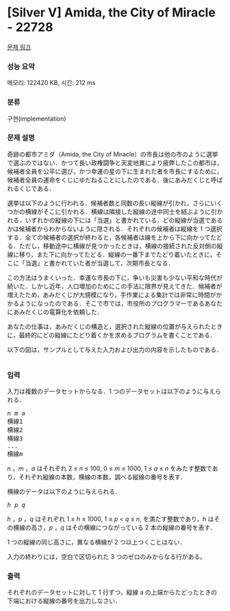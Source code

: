 # [Silver V] Amida, the City of Miracle - 22728 

[문제 링크](https://www.acmicpc.net/problem/22728) 

### 성능 요약

메모리: 122420 KB, 시간: 212 ms

### 분류

구현(implementation)

### 문제 설명

<p>奇跡の都市アミダ（Amida, the City of Miracle）の市長は他の市のように選挙で選ぶのではない．かつて長い政権闘争と天変地異により疲弊したこの都市は，候補者全員を公平に選び，かつ幸運の星の下に生まれた者を市長にするために，候補者全員の運命をくじにゆだねることにしたのである．後にあみだくじと呼ばれるくじである．</p>

<p>選挙は以下のように行われる．候補者数と同数の長い縦線が引かれ，さらにいくつかの横線がそこに引かれる．横線は隣接した縦線の途中同士を結ぶように引かれる．いずれかの縦線の下には「当選」と書かれている．どの縦線が当選であるかは候補者からわからないように隠される．それぞれの候補者は縦線を 1 つ選択する．全ての候補者の選択が終わると，各候補者は線を上から下に向かってたどる．ただし，移動途中に横線が見つかったときは，横線の接続された反対側の縦線に移り，また下に向かってたどる．縦線の一番下までたどり着いたときに，そこに「当選」と書かれていた者が当選して，次期市長となる．</p>

<p>この方法はうまくいった．幸運な市長の下に，争いも災害も少ない平和な時代が続いた．しかし近年，人口増加のためにこの手法に限界が見えてきた．候補者が増えたため，あみだくじが大規模になり，手作業による集計では非常に時間がかかるようになったのである．そこで市では，市役所のプログラマーであるあなたにあみだくじの電算化を依頼した．</p>

<p>あなたの仕事は，あみだくじの構造と，選択された縦線の位置が与えられたときに，最終的にどの縦線にたどり着くかを求めるプログラムを書くことである．</p>

<p>以下の図は，サンプルとして与えた入力および出力の内容を示したものである．</p>

<p style="text-align: center;"><img alt="" src=""></p>

### 입력 

 <p>入力は複数のデータセットからなる．1 つのデータセットは以下のように与えられる．</p>

<pre><i>n</i> <i>m</i> <i>a</i>
横線1
横線2
横線3
...
横線<i>m</i>
</pre>

<p><i>n</i> ，<i>m</i> ，<i>a</i> はそれぞれ 2 ≤ <i>n</i> ≤ 100, 0 ≤ <i>m</i> ≤ 1000, 1 ≤ <i>a</i> ≤ <i>n</i> をみたす整数であり，それぞれ縦線の本数，横線の本数，調べる縦線の番号を表す．</p>

<p>横線のデータは以下のように与えられる．</p>

<pre><i>h</i> <i>p</i> <i>q</i>
</pre>

<p><i>h</i> ，<i>p</i> ，<i>q</i> はそれぞれ 1 ≤ <i>h</i> ≤ 1000, 1 ≤ <i>p</i> < <i>q</i> ≤ <i>n</i>, を満たす整数であり，<i>h</i> はその横線の高さ，<i>p</i> ，<i>q</i> はその横線につながっている 2 本の縦線の番号を表す．</p>

<p>1 つの縦線の同じ高さに，異なる横線が 2 つ以上つくことはない．</p>

<p>入力の終わりには，空白で区切られた 3 つのゼロのみからなる行がある。</p>

### 출력 

 <p>それぞれのデータセットに対して 1 行ずつ，縦線 a の上端からたどったときの下端における縦線の番号を出力しなさい．</p>

